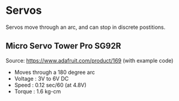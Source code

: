# Servos

Servos move through an arc, and can stop in discrete postitions.

## Micro Servo Tower Pro SG92R

Source: https://www.adafruit.com/product/169
(with example code)

* Moves through a 180 degree arc
* Voltage : 3V to 6V DC
* Speed : 0.12 sec/60 (at 4.8V)
* Torque : 1.6 kg-cm
